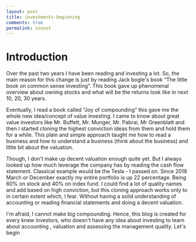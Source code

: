 ```yaml
---
layout: post
title: investments-beginning 
comments: true
permalink: invest
---
```


# Introduction

Over the past two years I have been reading and investing a lot. So, the main reason for this change is just by reading Jack bogle's book “The little book on common sense investing”. This book gave up phenomenal overview about owning stocks and what will be the returns look like in next 10, 20, 30 years. 

Eventually, I read a book called “Joy of compounding” this gave me the whole new idea/concept of value investing. I came to know about great value investors like Mr. Buffett, Mr. Munger, Mr. Pabrai, Mr Greenblatt and then I started cloning the highest conviction ideas from them and hold them for a while. 
This plain and simple approach taught me how to read a business and how to understand a business (think about the business) and little bit about the valuation. 

Though, I don't make up decent valuation enough quite yet. But I always looked up how much leverage the company has by reading the cash flow statement. Classical example would be the Tesla - I passed on. 
Since 2018 March or December exactly my entire portfolio is up 22 percentage. Being 60% on stock and 40% on index fund. I could find a lot of quality names and add based on high conviction, but this cloning approach works only to in certain extent which, I fear. 
Without having a solid understanding of accounting or reading financial statements and doing a decent valuation. 

I'm afraid, I cannot make big compounding.
Hence, this blog is created for every knew investors, who doesn't have any idea about investing to learn about accounting , valuation and assessing the management quality. Let's begin 

